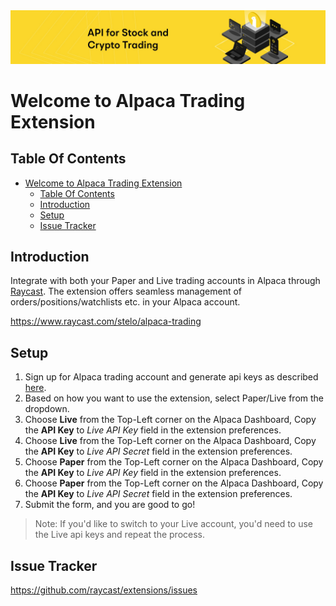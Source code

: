 <img src="media/banner.png" alt="Multi device">

# Welcome to Alpaca Trading Extension

## Table Of Contents

- [Welcome to Alpaca Trading Extension](#welcome-to-alpaca-trading-extension)
  - [Table Of Contents](#table-of-contents)
  - [Introduction](#introduction)
  - [Setup](#setup)
  - [Issue Tracker](#issue-tracker)

## Introduction

Integrate with both your Paper and Live trading accounts in Alpaca through [Raycast](https://raycast.com).
The extension offers seamless management of orders/positions/watchlists etc. in your Alpaca account.

https://www.raycast.com/stelo/alpaca-trading

## Setup

1. Sign up for Alpaca trading account and generate api keys as described [here](https://alpaca.markets/learn/connect-to-alpaca-api/).
2. Based on how you want to use the extension, select Paper/Live from the dropdown.
3. Choose **Live** from the Top-Left corner on the Alpaca Dashboard, Copy the **API Key** to _Live API Key_ field in the extension preferences.
4. Choose **Live** from the Top-Left corner on the Alpaca Dashboard, Copy the **API Key** to _Live API Secret_ field in the extension preferences.
4. Choose **Paper** from the Top-Left corner on the Alpaca Dashboard, Copy the **API Key** to _Live API Key_ field in the extension preferences.
5. Choose **Paper** from the Top-Left corner on the Alpaca Dashboard, Copy the **API Key** to _Live API Secret_ field in the extension preferences.
6. Submit the form, and you are good to go!

> Note: If you'd like to switch to your Live account, you'd need to use the Live api keys and repeat the process.

## Issue Tracker

https://github.com/raycast/extensions/issues

